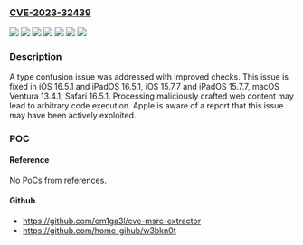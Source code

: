 ### [CVE-2023-32439](https://cve.mitre.org/cgi-bin/cvename.cgi?name=CVE-2023-32439)
![](https://img.shields.io/static/v1?label=Product&message=Safari&color=blue)
![](https://img.shields.io/static/v1?label=Product&message=iOS%20and%20iPadOS&color=blue)
![](https://img.shields.io/static/v1?label=Product&message=macOS&color=blue)
![](https://img.shields.io/static/v1?label=Version&message=unspecified%3C%2013.4%20&color=brighgreen)
![](https://img.shields.io/static/v1?label=Version&message=unspecified%3C%2015.7%20&color=brighgreen)
![](https://img.shields.io/static/v1?label=Version&message=unspecified%3C%2016.5%20&color=brighgreen)
![](https://img.shields.io/static/v1?label=Vulnerability&message=Processing%20maliciously%20crafted%20web%20content%20may%20lead%20to%20arbitrary%20code%20execution.%20Apple%20is%20aware%20of%20a%20report%20that%20this%20issue%20may%20have%20been%20actively%20exploited.&color=brighgreen)

### Description

A type confusion issue was addressed with improved checks. This issue is fixed in iOS 16.5.1 and iPadOS 16.5.1, iOS 15.7.7 and iPadOS 15.7.7, macOS Ventura 13.4.1, Safari 16.5.1. Processing maliciously crafted web content may lead to arbitrary code execution. Apple is aware of a report that this issue may have been actively exploited.

### POC

#### Reference
No PoCs from references.

#### Github
- https://github.com/em1ga3l/cve-msrc-extractor
- https://github.com/home-gihub/w3bkn0t

